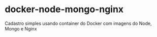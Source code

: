 # docker-node-mongo-nginx
Cadastro simples usando container do Docker com imagens do Node, Mongo e Nginx
